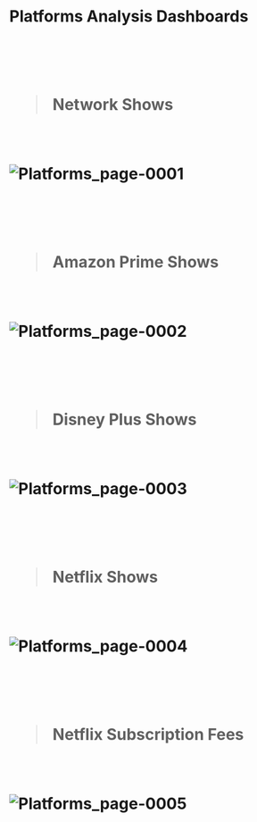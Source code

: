 <h1>Platforms Analysis Dashboards<h1\>

<br><br>

> Network Shows

<br>

![Platforms_page-0001](https://user-images.githubusercontent.com/99053678/183886508-1df3285e-8926-47be-9fc5-146f8c131f65.jpg)

<br>
<br>

> Amazon Prime Shows

<br>

![Platforms_page-0002](https://user-images.githubusercontent.com/99053678/183886520-edb6246d-e2a7-45f0-b877-6f2dbb1dba69.jpg)

<br>
<br>

> Disney Plus Shows

<br>

![Platforms_page-0003](https://user-images.githubusercontent.com/99053678/183886531-d443f995-b927-4128-9a1f-61380462dfb9.jpg)

<br>
<br>

> Netflix Shows

<br>

![Platforms_page-0004](https://user-images.githubusercontent.com/99053678/183886540-fefb442c-7749-4a01-b1f3-059caafd15d6.jpg)

<br>
<br>

> Netflix Subscription Fees

<br>

![Platforms_page-0005](https://user-images.githubusercontent.com/99053678/183886550-4e9fe119-354a-4d00-ad15-0c8366a9b7ad.jpg)
